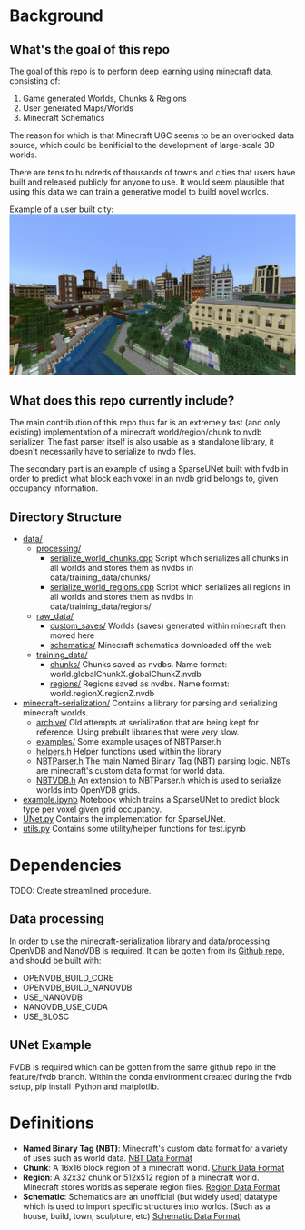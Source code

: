 # Background

## What's the goal of this repo
The goal of this repo is to perform deep learning using minecraft data, consisting of:

1. Game generated Worlds, Chunks & Regions
2. User generated Maps/Worlds
3. Minecraft Schematics

The reason for which is that Minecraft UGC seems to be an overlooked data source, which could be benificial to the development of large-scale 3D worlds.

There are tens to hundreds of thousands of towns and cities that users have built and released publicly for anyone to use. It would seem plausible that using this data we can train a generative model to build novel worlds.

Example of a user built city:
![Example City World](imgs/city.png)

## What does this repo currently include?
The main contribution of this repo thus far is an extremely fast (and only existing) implementation of a minecraft world/region/chunk to nvdb serializer. The fast parser itself is also usable as a standalone library, it doesn't necessarily have to serialize to nvdb files.

The secondary part is an example of using a SparseUNet built with fvdb in order to predict what block each voxel in an nvdb grid belongs to, given occupancy information.

## Directory Structure
 * [data/](./data)
    * [processing/](./data/processing/)
        * [serialize_world_chunks.cpp](./data/processing/serialize_world_chunks.cpp) Script which serializes all chunks in all worlds and stores them as nvdbs in data/training_data/chunks/
        * [serialize_world_regions.cpp](./data/processing/serialize_world_regions.cpp) Script which serializes all regions in all worlds and stores them as nvdbs in data/training_data/regions/
    * [raw_data/](./data/raw_data/)
        * [custom_saves/](./data/raw_data/custom_saves/) Worlds (saves) generated within minecraft then moved here
        * [schematics/](./data/raw_data/schematics/) Minecraft schematics downloaded off the web
    * [training_data/](./data/training_data/)
        * [chunks/](./data/training_data/chunks/) Chunks saved as nvdbs. Name format: world.globalChunkX.globalChunkZ.nvdb
        * [regions/](./data/training_data/regions/) Regions saved as nvdbs. Name format: world.regionX.regionZ.nvdb
 * [minecraft-serialization/](./minecraft-serialization) Contains a library for parsing and serializing minecraft worlds.
    * [archive/](./minecraft-serialization/archive/) Old attempts at serialization that are being kept for reference. Using prebuilt libraries that were very slow.
    * [examples/](./minecraft-serialization/examples/) Some example usages of NBTParser.h
    * [helpers.h](./minecraft-serialization/helpers.h) Helper functions used within the library
    * [NBTParser.h](./minecraft-serialization/NBTParser.h) The main Named Binary Tag (NBT) parsing logic. NBTs are minecraft's custom data format for world data.
    * [NBTVDB.h](./minecraft-serialization/NBTVDB.h) An extension to NBTParser.h which is used to serialize worlds into OpenVDB grids.
 * [example.ipynb](./example.ipynb) Notebook which trains a SparseUNet to predict block type per voxel given grid occupancy.
 * [UNet.py](./UNet.py) Contains the implementation for SparseUNet.
 * [utils.py](./utils.py) Contains some utility/helper functions for test.ipynb

# Dependencies
TODO: Create streamlined procedure.

## Data processing
In order to use the minecraft-serialization library and data/processing OpenVDB and NanoVDB is required. It can be gotten from its [Github repo](https://github.com/AcademySoftwareFoundation/openvdb.git), and should be built with:
- OPENVDB_BUILD_CORE
- OPENVDB_BUILD_NANOVDB
- USE_NANOVDB
- NANOVDB_USE_CUDA
- USE_BLOSC

## UNet Example
FVDB is required which can be gotten from the same github repo in the feature/fvdb branch. Within the conda environment created during the fvdb setup, pip install IPython and matplotlib.

# Definitions 
- **Named Binary Tag (NBT)**: Minecraft's custom data format for a variety of uses such as world data. [NBT Data Format](https://minecraft.fandom.com/wiki/NBT_format)
- **Chunk**: A 16x16 block region of a minecraft world. [Chunk Data Format](https://minecraft.fandom.com/wiki/Chunk_format)
- **Region**: A 32x32 chunk or 512x512 region of a minecraft world. Minecraft stores worlds as seperate region files. [Region Data Format](https://minecraft.fandom.com/wiki/Region_file_format)
- **Schematic**: Schematics are an unofficial (but widely used) datatype which is used to import specific structures into worlds. (Such as a house, build, town, sculpture, etc) [Schematic Data Format](https://minecraft.fandom.com/wiki/Schematic_file_format)